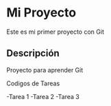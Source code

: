 ﻿# Mi Proyecto
Este es mi primer proyecto con Git

## Descripción
Proyecto para aprender Git

Codigos de Tareas

-Tarea 1
-Tarea 2
-Tarea 3


